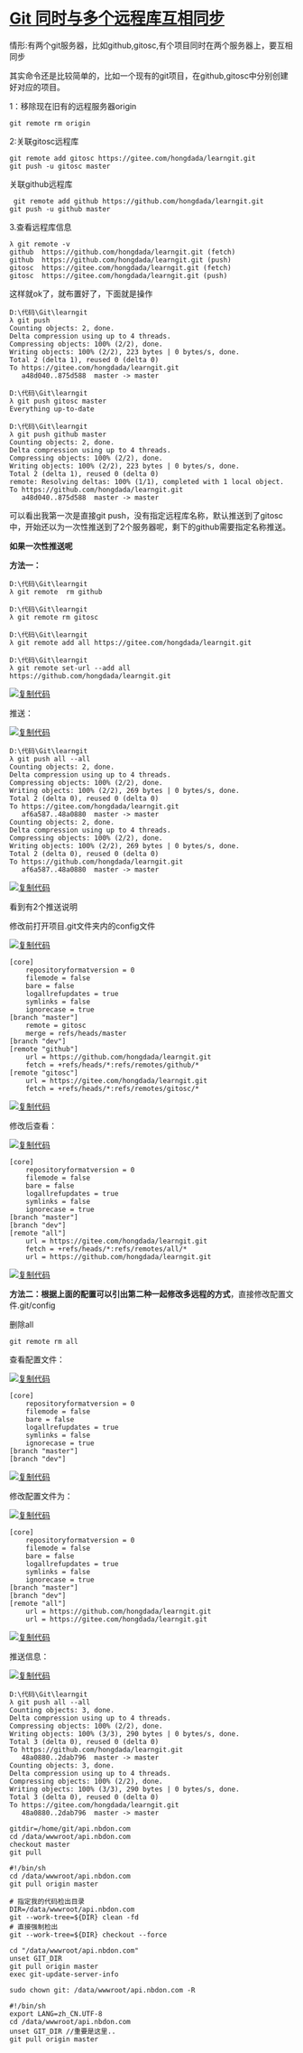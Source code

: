 # [Git 同时与多个远程库互相同步](https://www.cnblogs.com/hongdada/p/7573923.html)

情形:有两个git服务器，比如github,gitosc,有个项目同时在两个服务器上，要互相同步

其实命令还是比较简单的，比如一个现有的git项目，在github,gitosc中分别创建好对应的项目。

1：移除现在旧有的远程服务器origin

```
git remote rm origin
```

2:关联gitosc远程库

```
git remote add gitosc https://gitee.com/hongdada/learngit.git
git push -u gitosc master
```

关联github远程库

```
 git remote add github https://github.com/hongdada/learngit.git
git push -u github master
```

3.查看远程库信息

```
λ git remote -v
github  https://github.com/hongdada/learngit.git (fetch)
github  https://github.com/hongdada/learngit.git (push)
gitosc  https://gitee.com/hongdada/learngit.git (fetch)
gitosc  https://gitee.com/hongdada/learngit.git (push)
```

这样就ok了，就布置好了，下面就是操作

```
D:\代码\Git\learngit
λ git push
Counting objects: 2, done.
Delta compression using up to 4 threads.
Compressing objects: 100% (2/2), done.
Writing objects: 100% (2/2), 223 bytes | 0 bytes/s, done.
Total 2 (delta 1), reused 0 (delta 0)
To https://gitee.com/hongdada/learngit.git
   a48d040..875d588  master -> master

D:\代码\Git\learngit
λ git push gitosc master
Everything up-to-date

D:\代码\Git\learngit
λ git push github master
Counting objects: 2, done.
Delta compression using up to 4 threads.
Compressing objects: 100% (2/2), done.
Writing objects: 100% (2/2), 223 bytes | 0 bytes/s, done.
Total 2 (delta 1), reused 0 (delta 0)
remote: Resolving deltas: 100% (1/1), completed with 1 local object.
To https://github.com/hongdada/learngit.git
   a48d040..875d588  master -> master
```

可以看出我第一次是直接git push，没有指定远程库名称，默认推送到了gitosc中，开始还以为一次性推送到了2个服务器呢，剩下的github需要指定名称推送。

**如果一次性推送呢**

**方法一：**

```
D:\代码\Git\learngit
λ git remote  rm github

D:\代码\Git\learngit
λ git remote rm gitosc

D:\代码\Git\learngit
λ git remote add all https://gitee.com/hongdada/learngit.git

D:\代码\Git\learngit
λ git remote set-url --add all https://github.com/hongdada/learngit.git
```

[![复制代码](https://common.cnblogs.com/images/copycode.gif)](javascript:void(0);)

推送：

[![复制代码](https://common.cnblogs.com/images/copycode.gif)](javascript:void(0);)

```
D:\代码\Git\learngit
λ git push all --all
Counting objects: 2, done.
Delta compression using up to 4 threads.
Compressing objects: 100% (2/2), done.
Writing objects: 100% (2/2), 269 bytes | 0 bytes/s, done.
Total 2 (delta 0), reused 0 (delta 0)
To https://gitee.com/hongdada/learngit.git
   af6a587..48a0880  master -> master
Counting objects: 2, done.
Delta compression using up to 4 threads.
Compressing objects: 100% (2/2), done.
Writing objects: 100% (2/2), 269 bytes | 0 bytes/s, done.
Total 2 (delta 0), reused 0 (delta 0)
To https://github.com/hongdada/learngit.git
   af6a587..48a0880  master -> master
```

[![复制代码](https://common.cnblogs.com/images/copycode.gif)](javascript:void(0);)

看到有2个推送说明

修改前打开项目.git文件夹内的config文件

[![复制代码](https://common.cnblogs.com/images/copycode.gif)](javascript:void(0);)

```
[core]
    repositoryformatversion = 0
    filemode = false
    bare = false
    logallrefupdates = true
    symlinks = false
    ignorecase = true
[branch "master"]
    remote = gitosc
    merge = refs/heads/master
[branch "dev"]
[remote "github"]
    url = https://github.com/hongdada/learngit.git
    fetch = +refs/heads/*:refs/remotes/github/*
[remote "gitosc"]
    url = https://gitee.com/hongdada/learngit.git
    fetch = +refs/heads/*:refs/remotes/gitosc/*
```

[![复制代码](https://common.cnblogs.com/images/copycode.gif)](javascript:void(0);)

 修改后查看：

[![复制代码](https://common.cnblogs.com/images/copycode.gif)](javascript:void(0);)

```
[core]
    repositoryformatversion = 0
    filemode = false
    bare = false
    logallrefupdates = true
    symlinks = false
    ignorecase = true
[branch "master"]
[branch "dev"]
[remote "all"]
    url = https://gitee.com/hongdada/learngit.git
    fetch = +refs/heads/*:refs/remotes/all/*
    url = https://github.com/hongdada/learngit.git
```

[![复制代码](https://common.cnblogs.com/images/copycode.gif)](javascript:void(0);)

 **方法二：根据上面的配置可以引出第二种一起修改多远程的方式**，直接修改配置文件.git/config

删除all

```
git remote rm all
```

查看配置文件：

[![复制代码](https://common.cnblogs.com/images/copycode.gif)](javascript:void(0);)

```
[core]
    repositoryformatversion = 0
    filemode = false
    bare = false
    logallrefupdates = true
    symlinks = false
    ignorecase = true
[branch "master"]
[branch "dev"]
```

[![复制代码](https://common.cnblogs.com/images/copycode.gif)](javascript:void(0);)

修改配置文件为：

[![复制代码](https://common.cnblogs.com/images/copycode.gif)](javascript:void(0);)

```
[core]
    repositoryformatversion = 0
    filemode = false
    bare = false
    logallrefupdates = true
    symlinks = false
    ignorecase = true
[branch "master"]
[branch "dev"]
[remote "all"]  
    url = https://github.com/hongdada/learngit.git 
    url = https://gitee.com/hongdada/learngit.git  
```

[![复制代码](https://common.cnblogs.com/images/copycode.gif)](javascript:void(0);)

推送信息：

[![复制代码](https://common.cnblogs.com/images/copycode.gif)](javascript:void(0);)

```
D:\代码\Git\learngit
λ git push all --all
Counting objects: 3, done.
Delta compression using up to 4 threads.
Compressing objects: 100% (2/2), done.
Writing objects: 100% (3/3), 290 bytes | 0 bytes/s, done.
Total 3 (delta 0), reused 0 (delta 0)
To https://github.com/hongdada/learngit.git
   48a0880..2dab796  master -> master
Counting objects: 3, done.
Delta compression using up to 4 threads.
Compressing objects: 100% (2/2), done.
Writing objects: 100% (3/3), 290 bytes | 0 bytes/s, done.
Total 3 (delta 0), reused 0 (delta 0)
To https://gitee.com/hongdada/learngit.git
   48a0880..2dab796  master -> master
```

````
gitdir=/home/git/api.nbdon.com
cd /data/wwwroot/api.nbdon.com 
checkout master
git pull

#!/bin/sh
cd /data/wwwroot/api.nbdon.com
git pull origin master

# 指定我的代码检出目录
DIR=/data/wwwroot/api.nbdon.com
git --work-tree=${DIR} clean -fd
# 直接强制检出
git --work-tree=${DIR} checkout --force

cd "/data/wwwroot/api.nbdon.com"
unset GIT_DIR
git pull origin master
exec git-update-server-info

sudo chown git: /data/wwwroot/api.nbdon.com -R

#!/bin/sh  
export LANG=zh_CN.UTF-8  
cd /data/wwwroot/api.nbdon.com 
unset GIT_DIR //重要是这里..  
git pull origin master 
````

